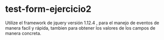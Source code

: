 # test-form-ejercicio2
Utilize el framework de jquery versión 1.12.4 , para el manejo de eventos de manera facil y rápida, tambien para obtener los valores de los campos de manera concreta.
